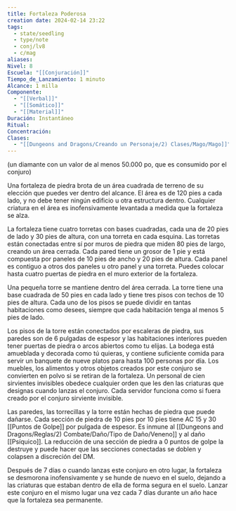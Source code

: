 ```yaml
---
title: Fortaleza Poderosa
creation date: 2024-02-14 23:22
tags:
  - state/seedling
  - type/note
  - conj/lv8
  - c/mag
aliases: 
Nivel: 8
Escuela: "[[Conjuración]]"
Tiempo_de_Lanzamiento: 1 minuto
Alcance: 1 milla
Componente:
  - "[[Verbal]]"
  - "[[Somático]]"
  - "[[Material]]"
Duración: Instantáneo
Ritual: 
Concentración: 
Clases:
  - "[[Dungeons and Dragons/Creando un Personaje/2) Clases/Mago/Mago]]"
---
```

(un diamante con un valor de al menos 50.000 po, que es consumido por el conjuro)

Una fortaleza de piedra brota de un área cuadrada de terreno de su elección que puedes ver dentro del alcance. El área es de 120 pies a cada lado, y no debe tener ningún edificio u otra estructura dentro. Cualquier criatura en el área es inofensivamente levantada a medida que la fortaleza se alza.

La fortaleza tiene cuatro torretas con bases cuadradas, cada una de 20 pies de lado y 30 pies de altura, con una torreta en cada esquina. Las torretas están conectadas entre sí por muros de piedra que miden 80 pies de largo, creando un área cerrada. Cada pared tiene un grosor de 1 pie y está compuesta por paneles de 10 pies de ancho y 20 pies de altura. Cada panel es contiguo a otros dos paneles u otro panel y una torreta. Puedes colocar hasta cuatro puertas de piedra en el muro exterior de la fortaleza.

Una pequeña torre se mantiene dentro del área cerrada. La torre tiene una base cuadrada de 50 pies en cada lado y tiene tres pisos con techos de 10 pies de altura. Cada uno de los pisos se puede dividir en tantas habitaciones como desees, siempre que cada habitación tenga al menos 5 pies de lado. 

Los pisos de la torre están conectados por escaleras de piedra, sus paredes son de 6 pulgadas de espesor y las habitaciones interiores pueden tener puertas de piedra o arcos abiertos como tu elijas. La bodega está amueblada y decorada como tú quieras, y contiene suficiente comida para servir un banquete de nueve platos para hasta 100 personas por día. Los muebles, los alimentos y otros objetos creados por este conjuro se convierten en polvo si se retiran de la fortaleza.
Un personal de cien sirvientes invisibles obedece cualquier orden que les den las criaturas que designas cuando lanzas el conjuro. Cada servidor funciona como si fuera creado por el conjuro sirviente invisible.

Las paredes, las torrecillas y la torre están hechas de piedra que puede dañarse. Cada sección de piedra de 10 pies por 10 pies tiene AC 15 y 30 [[Puntos de Golpe]] por pulgada de espesor. Es inmune al [[Dungeons and Dragons/Reglas/2) Combate/Daño/Tipo de Daño/Veneno]] y al daño [[Psíquico]]. La reducción de una sección de piedra a 0 puntos de golpe la destruye y puede hacer que las secciones conectadas se doblen y colapsen a discreción del DM. 

Después de 7 días o cuando lanzas este conjuro en otro lugar, la fortaleza se desmorona inofensivamente y se hunde de nuevo en el suelo, dejando a las criaturas que estaban dentro de ella de forma segura en el suelo. Lanzar este conjuro en el mismo lugar una vez cada 7 días durante un año hace que la fortaleza sea permanente.